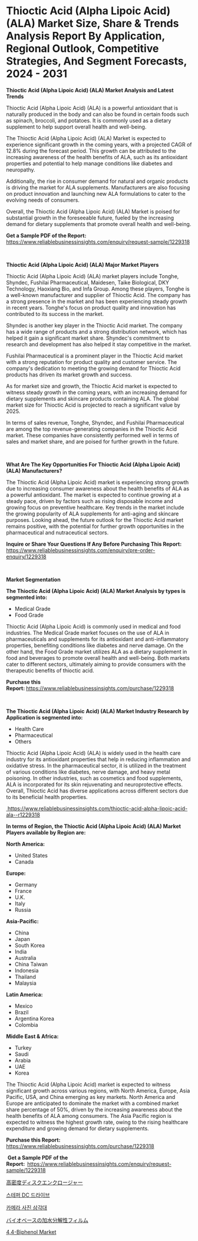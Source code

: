 <p><h1>Thioctic Acid (Alpha Lipoic Acid) (ALA) Market Size, Share & Trends Analysis Report By Application, Regional Outlook, Competitive Strategies, And Segment Forecasts, 2024 - 2031</h1></p><p><strong>Thioctic Acid (Alpha Lipoic Acid) (ALA) Market Analysis and Latest Trends</strong></p>
<p><p>Thioctic Acid (Alpha Lipoic Acid) (ALA) is a powerful antioxidant that is naturally produced in the body and can also be found in certain foods such as spinach, broccoli, and potatoes. It is commonly used as a dietary supplement to help support overall health and well-being.</p><p>The Thioctic Acid (Alpha Lipoic Acid) (ALA) Market is expected to experience significant growth in the coming years, with a projected CAGR of 12.8% during the forecast period. This growth can be attributed to the increasing awareness of the health benefits of ALA, such as its antioxidant properties and potential to help manage conditions like diabetes and neuropathy.</p><p>Additionally, the rise in consumer demand for natural and organic products is driving the market for ALA supplements. Manufacturers are also focusing on product innovation and launching new ALA formulations to cater to the evolving needs of consumers.</p><p>Overall, the Thioctic Acid (Alpha Lipoic Acid) (ALA) Market is poised for substantial growth in the foreseeable future, fueled by the increasing demand for dietary supplements that promote overall health and well-being.</p></p>
<p><strong>Get a Sample PDF of the Report:&nbsp;</strong> <a href="https://www.reliablebusinessinsights.com/enquiry/request-sample/1229318">https://www.reliablebusinessinsights.com/enquiry/request-sample/1229318</a></p>
<p>&nbsp;</p>
<p><strong>Thioctic Acid (Alpha Lipoic Acid) (ALA) Major Market Players</strong></p>
<p><p>Thioctic Acid (Alpha Lipoic Acid) (ALA) market players include Tonghe, Shyndec, Fushilai Pharmaceutical, Maidesen, Taike Biological, DKY Technology, Haoxiang Bio, and Infa Group. Among these players, Tonghe is a well-known manufacturer and supplier of Thioctic Acid. The company has a strong presence in the market and has been experiencing steady growth in recent years. Tonghe's focus on product quality and innovation has contributed to its success in the market.</p><p>Shyndec is another key player in the Thioctic Acid market. The company has a wide range of products and a strong distribution network, which has helped it gain a significant market share. Shyndec's commitment to research and development has also helped it stay competitive in the market.</p><p>Fushilai Pharmaceutical is a prominent player in the Thioctic Acid market with a strong reputation for product quality and customer service. The company's dedication to meeting the growing demand for Thioctic Acid products has driven its market growth and success.</p><p>As for market size and growth, the Thioctic Acid market is expected to witness steady growth in the coming years, with an increasing demand for dietary supplements and skincare products containing ALA. The global market size for Thioctic Acid is projected to reach a significant value by 2025.</p><p>In terms of sales revenue, Tonghe, Shyndec, and Fushilai Pharmaceutical are among the top revenue-generating companies in the Thioctic Acid market. These companies have consistently performed well in terms of sales and market share, and are poised for further growth in the future.</p></p>
<p>&nbsp;</p>
<p><strong>What Are The Key Opportunities For Thioctic Acid (Alpha Lipoic Acid) (ALA) Manufacturers?</strong></p>
<p><p>The Thioctic Acid (Alpha Lipoic Acid) market is experiencing strong growth due to increasing consumer awareness about the health benefits of ALA as a powerful antioxidant. The market is expected to continue growing at a steady pace, driven by factors such as rising disposable income and growing focus on preventive healthcare. Key trends in the market include the growing popularity of ALA supplements for anti-aging and skincare purposes. Looking ahead, the future outlook for the Thioctic Acid market remains positive, with the potential for further growth opportunities in the pharmaceutical and nutraceutical sectors.</p></p>
<p><strong>Inquire or Share Your Questions If Any Before Purchasing This Report:</strong> <a href="https://www.reliablebusinessinsights.com/enquiry/pre-order-enquiry/1229318">https://www.reliablebusinessinsights.com/enquiry/pre-order-enquiry/1229318</a></p>
<p>&nbsp;</p>
<p><strong>Market Segmentation</strong></p>
<p><strong>The Thioctic Acid (Alpha Lipoic Acid) (ALA) Market Analysis by types is segmented into:</strong></p>
<p><ul><li>Medical Grade</li><li>Food Grade</li></ul></p>
<p><p>Thioctic Acid (Alpha Lipoic Acid) is commonly used in medical and food industries. The Medical Grade market focuses on the use of ALA in pharmaceuticals and supplements for its antioxidant and anti-inflammatory properties, benefiting conditions like diabetes and nerve damage. On the other hand, the Food Grade market utilizes ALA as a dietary supplement in food and beverages to promote overall health and well-being. Both markets cater to different sectors, ultimately aiming to provide consumers with the therapeutic benefits of thioctic acid.</p></p>
<p><strong>Purchase this Report:&nbsp;</strong><a href="https://www.reliablebusinessinsights.com/purchase/1229318">https://www.reliablebusinessinsights.com/purchase/1229318</a></p>
<p>&nbsp;</p>
<p><strong>The Thioctic Acid (Alpha Lipoic Acid) (ALA) Market Industry Research by Application is segmented into:</strong></p>
<p><ul><li>Health Care</li><li>Pharmaceutical</li><li>Others</li></ul></p>
<p><p>Thioctic Acid (Alpha Lipoic Acid) (ALA) is widely used in the health care industry for its antioxidant properties that help in reducing inflammation and oxidative stress. In the pharmaceutical sector, it is utilized in the treatment of various conditions like diabetes, nerve damage, and heavy metal poisoning. In other industries, such as cosmetics and food supplements, ALA is incorporated for its skin rejuvenating and neuroprotective effects. Overall, Thioctic Acid has diverse applications across different sectors due to its beneficial health properties.</p></p>
<p><a href="https://www.reliablebusinessinsights.com/thioctic-acid-alpha-lipoic-acid-ala--r1229318">&nbsp;https://www.reliablebusinessinsights.com/thioctic-acid-alpha-lipoic-acid-ala--r1229318</a></p>
<p><strong>In terms of Region, the Thioctic Acid (Alpha Lipoic Acid) (ALA) Market Players available by Region are:</strong></p>
<p>
    <p> <strong> North America: </strong>
        <ul>
            <li>United States</li>
            <li>Canada</li>
        </ul>
        </p> 
    <p> <strong> Europe: </strong>
        <ul>
            <li>Germany</li>
            <li>France</li>
            <li>U.K.</li>
            <li>Italy</li>
            <li>Russia</li>
        </ul>
        </p> 
    <p> <strong> Asia-Pacific: </strong>
        <ul>
            <li>China</li>
            <li>Japan</li>
            <li>South Korea</li>
            <li>India</li>
            <li>Australia</li>
            <li>China Taiwan</li>
            <li>Indonesia</li>
            <li>Thailand</li>
            <li>Malaysia</li>
        </ul>
        </p> 
    <p> <strong> Latin America: </strong>
        <ul>
            <li>Mexico</li>
            <li>Brazil</li>
            <li>Argentina Korea</li>
            <li>Colombia</li>
        </ul>
        </p> 
    <p> <strong> Middle East & Africa: </strong>
        <ul>
            <li>Turkey</li>
            <li>Saudi</li>
            <li>Arabia</li>
            <li>UAE</li>
            <li>Korea</li>
        </ul>
    </p>
    </p>
<p><p>The Thioctic Acid (Alpha Lipoic Acid) market is expected to witness significant growth across various regions, with North America, Europe, Asia Pacific, USA, and China emerging as key markets. North America and Europe are anticipated to dominate the market with a combined market share percentage of 50%, driven by the increasing awareness about the health benefits of ALA among consumers. The Asia Pacific region is expected to witness the highest growth rate, owing to the rising healthcare expenditure and growing demand for dietary supplements.</p></p>
<p><strong>Purchase this Report: </strong><a href="https://www.reliablebusinessinsights.com/purchase/1229318">https://www.reliablebusinessinsights.com/purchase/1229318</a></p>
<p>&nbsp;<strong>Get a Sample PDF of the Report:&nbsp;&nbsp;</strong><a href="https://www.reliablebusinessinsights.com/enquiry/request-sample/1229318">https://www.reliablebusinessinsights.com/enquiry/request-sample/1229318</a></p>
<p><strong></strong></p>
<p><p><a href="https://github.com/mm14022023/Market-Research-Report-List-1/blob/main/9395972109415.md">高密度ディスクエンクロージャー</a></p><p><a href="https://github.com/nicholasellison0076890/Market-Research-Report-List-1/blob/main/7704063104267.md">스테퍼 DC 드라이브</a></p><p><a href="https://medium.com/@axintepreda1/%EB%94%94%EC%BD%94%EB%94%A9-%EC%B9%B4%EB%A9%94%EB%9D%BC-%EC%82%AC%EC%A7%84-%EC%82%BC%EA%B0%81%EB%8C%80-%EC%8B%9C%EC%9E%A5-%EC%A7%80%ED%91%9C-%EC%8B%9C%EC%9E%A5-%EC%A0%90%EC%9C%A0%EC%9C%A8-%ED%8A%B8%EB%A0%8C%EB%93%9C-%EB%B0%8F-%EC%84%B1%EC%9E%A5-%ED%8C%A8%ED%84%B4-53847c868f41">카메라 사진 삼각대</a></p><p><a href="https://medium.com/@bl2501989/%E3%83%90%E3%82%A4%E3%82%AA%E3%83%99%E3%83%BC%E3%82%B9%E3%81%AE%E5%8A%A0%E6%B0%B4%E5%88%86%E8%A7%A3%E5%8F%AF%E8%83%BD%E3%83%95%E3%82%A3%E3%83%AB%E3%83%A0%E5%B8%82%E5%A0%B4-2031%E5%B9%B4%E3%81%BE%E3%81%A7%E3%81%AE%E6%88%90%E5%8A%9F%E3%81%99%E3%82%8B%E3%83%93%E3%82%B8%E3%83%8D%E3%82%B9%E6%88%A6%E7%95%A5%E3%81%AE%E9%8D%B5-b03e86734d1a">バイオベースの加水分解性フィルム</a></p><p><a href="https://github.com/Glendatilghmankmgz0rbhwpy/Market-Research-Report-List-2/blob/main/44-biphenol-market.md">4,4-Biphenol Market</a></p></p>